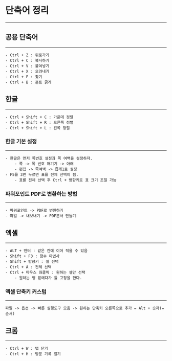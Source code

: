 # 단축어 정리
---

## 공용 단축어
---
```
- Ctrl + Z : 뒤로가기
- Ctrl + C : 복사하기
- Ctrl + V : 붙여넣기
- Ctrl + X : 오려내기
- Ctrl + F : 찾기
- Ctrl + B : 폰트 굵게
```

## 한글
---
```
- Ctrl + Shift + C : 가운데 정렬
- Ctrl + Shift + R : 오른쪽 정렬
- Ctrl + Shift + L : 왼쪽 정렬
```

### 한글 기본 설정
---
```
- 한글은 먼저 쪽번호 설정과 쪽 여백을 설정하자.
    - 쪽 -> 쪽 번호 매기기 -> 아래
    - 편집 -> 쪽여백 -> 좁게1로 설정
- F5를 3번 누르면 표를 전체 선택이 됨.
    - 표를 전체 선택 후 Ctrl + 방향키로 표 크기 조절 가능
```
### 파워포인트 PDF로 변환하는 방법
---
```
- 파워포인트 -> PDF로 변환하기
- 파일 -> 내보내기 -> PDF문서 만들기
```

## 엑셀
---
```
- ALT + 엔터 : 같은 칸에 이어 적을 수 있음
- Shift + F3 : 함수 마법사
- Shift + 방향키 : 셀 선택
- Ctrl + A : 전체 선택
- Ctrl + 마우스 좌클릭 : 원하는 셀만 선택
    - 원하는 행 밑에다가 틀 고정을 한다.
```
### 엑셀 단축키 커스텀
---
```
파일 -> 욥션 -> 빠른 실행도구 모음 -> 원하는 단축키 오른쪽으로 추가 = Alt + 숫자(=순서)
```

## 크롬
---
```
- Ctrl + W : 탭 닫기
- Ctrl + H : 방문 기록 열기
```